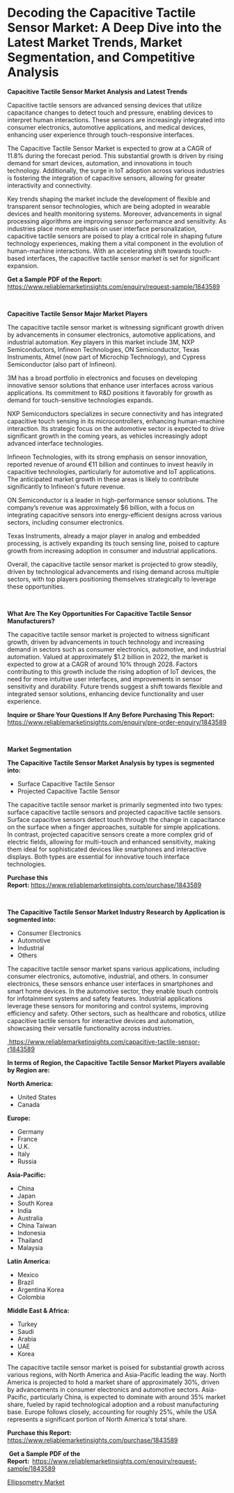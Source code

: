 <p><h1>Decoding the Capacitive Tactile Sensor Market: A Deep Dive into the Latest Market Trends, Market Segmentation, and Competitive Analysis</h1></p><p><strong>Capacitive Tactile Sensor Market Analysis and Latest Trends</strong></p>
<p><p>Capacitive tactile sensors are advanced sensing devices that utilize capacitance changes to detect touch and pressure, enabling devices to interpret human interactions. These sensors are increasingly integrated into consumer electronics, automotive applications, and medical devices, enhancing user experience through touch-responsive interfaces.</p><p>The Capacitive Tactile Sensor Market is expected to grow at a CAGR of 11.8% during the forecast period. This substantial growth is driven by rising demand for smart devices, automation, and innovations in touch technology. Additionally, the surge in IoT adoption across various industries is fostering the integration of capacitive sensors, allowing for greater interactivity and connectivity.</p><p>Key trends shaping the market include the development of flexible and transparent sensor technologies, which are being adopted in wearable devices and health monitoring systems. Moreover, advancements in signal processing algorithms are improving sensor performance and sensitivity. As industries place more emphasis on user interface personalization, capacitive tactile sensors are poised to play a critical role in shaping future technology experiences, making them a vital component in the evolution of human-machine interactions. With an accelerating shift towards touch-based interfaces, the capacitive tactile sensor market is set for significant expansion.</p></p>
<p><strong>Get a Sample PDF of the Report:&nbsp;</strong> <a href="https://www.reliablemarketinsights.com/enquiry/request-sample/1843589?utm_campaign=3005&utm_medium=2&utm_source=Github&utm_content=ia&utm_term=06042025&utm_id=capacitive-tactile-sensor">https://www.reliablemarketinsights.com/enquiry/request-sample/1843589</a></p>
<p>&nbsp;</p>
<p><strong>Capacitive Tactile Sensor Major Market Players</strong></p>
<p><p>The capacitive tactile sensor market is witnessing significant growth driven by advancements in consumer electronics, automotive applications, and industrial automation. Key players in this market include 3M, NXP Semiconductors, Infineon Technologies, ON Semiconductor, Texas Instruments, Atmel (now part of Microchip Technology), and Cypress Semiconductor (also part of Infineon).</p><p>3M has a broad portfolio in electronics and focuses on developing innovative sensor solutions that enhance user interfaces across various applications. Its commitment to R&D positions it favorably for growth as demand for touch-sensitive technologies expands. </p><p>NXP Semiconductors specializes in secure connectivity and has integrated capacitive touch sensing in its microcontrollers, enhancing human-machine interaction. Its strategic focus on the automotive sector is expected to drive significant growth in the coming years, as vehicles increasingly adopt advanced interface technologies.</p><p>Infineon Technologies, with its strong emphasis on sensor innovation, reported revenue of around €11 billion and continues to invest heavily in capacitive technologies, particularly for automotive and IoT applications. The anticipated market growth in these areas is likely to contribute significantly to Infineon's future revenue.</p><p>ON Semiconductor is a leader in high-performance sensor solutions. The company’s revenue was approximately $6 billion, with a focus on integrating capacitive sensors into energy-efficient designs across various sectors, including consumer electronics.</p><p>Texas Instruments, already a major player in analog and embedded processing, is actively expanding its touch sensing line, poised to capture growth from increasing adoption in consumer and industrial applications.</p><p>Overall, the capacitive tactile sensor market is projected to grow steadily, driven by technological advancements and rising demand across multiple sectors, with top players positioning themselves strategically to leverage these opportunities.</p></p>
<p>&nbsp;</p>
<p><strong>What Are The Key Opportunities For Capacitive Tactile Sensor Manufacturers?</strong></p>
<p><p>The capacitive tactile sensor market is projected to witness significant growth, driven by advancements in touch technology and increasing demand in sectors such as consumer electronics, automotive, and industrial automation. Valued at approximately $1.2 billion in 2022, the market is expected to grow at a CAGR of around 10% through 2028. Factors contributing to this growth include the rising adoption of IoT devices, the need for more intuitive user interfaces, and improvements in sensor sensitivity and durability. Future trends suggest a shift towards flexible and integrated sensor solutions, enhancing device functionality and user experience.</p></p>
<p><strong>Inquire or Share Your Questions If Any Before Purchasing This Report:</strong> <a href="https://www.reliablemarketinsights.com/enquiry/pre-order-enquiry/1843589?utm_campaign=3005&utm_medium=2&utm_source=Github&utm_content=ia&utm_term=06042025&utm_id=capacitive-tactile-sensor">https://www.reliablemarketinsights.com/enquiry/pre-order-enquiry/1843589</a></p>
<p>&nbsp;</p>
<p><strong>Market Segmentation</strong></p>
<p><strong>The Capacitive Tactile Sensor Market Analysis by types is segmented into:</strong></p>
<p><ul><li>Surface Capacitive Tactile Sensor</li><li>Projected Capacitive Tactile Sensor</li></ul></p>
<p><p>The capacitive tactile sensor market is primarily segmented into two types: surface capacitive tactile sensors and projected capacitive tactile sensors. Surface capacitive sensors detect touch through the change in capacitance on the surface when a finger approaches, suitable for simple applications. In contrast, projected capacitive sensors create a more complex grid of electric fields, allowing for multi-touch and enhanced sensitivity, making them ideal for sophisticated devices like smartphones and interactive displays. Both types are essential for innovative touch interface technologies.</p></p>
<p><strong>Purchase this Report:&nbsp;</strong><a href="https://www.reliablemarketinsights.com/purchase/1843589?utm_campaign=3005&utm_medium=2&utm_source=Github&utm_content=ia&utm_term=06042025&utm_id=capacitive-tactile-sensor">https://www.reliablemarketinsights.com/purchase/1843589</a></p>
<p>&nbsp;</p>
<p><strong>The Capacitive Tactile Sensor Market Industry Research by Application is segmented into:</strong></p>
<p><ul><li>Consumer Electronics</li><li>Automotive</li><li>Industrial</li><li>Others</li></ul></p>
<p><p>The capacitive tactile sensor market spans various applications, including consumer electronics, automotive, industrial, and others. In consumer electronics, these sensors enhance user interfaces in smartphones and smart home devices. In the automotive sector, they enable touch controls for infotainment systems and safety features. Industrial applications leverage these sensors for monitoring and control systems, improving efficiency and safety. Other sectors, such as healthcare and robotics, utilize capacitive tactile sensors for interactive devices and automation, showcasing their versatile functionality across industries.</p></p>
<p><a href="https://www.reliablemarketinsights.com/capacitive-tactile-sensor-r1843589?utm_campaign=3005&utm_medium=2&utm_source=Github&utm_content=ia&utm_term=06042025&utm_id=capacitive-tactile-sensor">&nbsp;https://www.reliablemarketinsights.com/capacitive-tactile-sensor-r1843589</a></p>
<p><strong>In terms of Region, the Capacitive Tactile Sensor Market Players available by Region are:</strong></p>
<p>
    <p> <strong> North America: </strong>
        <ul>
            <li>United States</li>
            <li>Canada</li>
        </ul>
        </p> 
    <p> <strong> Europe: </strong>
        <ul>
            <li>Germany</li>
            <li>France</li>
            <li>U.K.</li>
            <li>Italy</li>
            <li>Russia</li>
        </ul>
        </p> 
    <p> <strong> Asia-Pacific: </strong>
        <ul>
            <li>China</li>
            <li>Japan</li>
            <li>South Korea</li>
            <li>India</li>
            <li>Australia</li>
            <li>China Taiwan</li>
            <li>Indonesia</li>
            <li>Thailand</li>
            <li>Malaysia</li>
        </ul>
        </p> 
    <p> <strong> Latin America: </strong>
        <ul>
            <li>Mexico</li>
            <li>Brazil</li>
            <li>Argentina Korea</li>
            <li>Colombia</li>
        </ul>
        </p> 
    <p> <strong> Middle East & Africa: </strong>
        <ul>
            <li>Turkey</li>
            <li>Saudi</li>
            <li>Arabia</li>
            <li>UAE</li>
            <li>Korea</li>
        </ul>
    </p>
    </p>
<p><p>The capacitive tactile sensor market is poised for substantial growth across various regions, with North America and Asia-Pacific leading the way. North America is projected to hold a market share of approximately 30%, driven by advancements in consumer electronics and automotive sectors. Asia-Pacific, particularly China, is expected to dominate with around 35% market share, fueled by rapid technological adoption and a robust manufacturing base. Europe follows closely, accounting for roughly 25%, while the USA represents a significant portion of North America's total share.</p></p>
<p><strong>Purchase this Report: </strong><a href="https://www.reliablemarketinsights.com/purchase/1843589?utm_campaign=3005&utm_medium=2&utm_source=Github&utm_content=ia&utm_term=06042025&utm_id=capacitive-tactile-sensor">https://www.reliablemarketinsights.com/purchase/1843589</a></p>
<p>&nbsp;<strong>Get a Sample PDF of the Report:&nbsp;&nbsp;</strong><a href="https://www.reliablemarketinsights.com/enquiry/request-sample/1843589?utm_campaign=3005&utm_medium=2&utm_source=Github&utm_content=ia&utm_term=06042025&utm_id=capacitive-tactile-sensor">https://www.reliablemarketinsights.com/enquiry/request-sample/1843589</a></p>
<p><strong></strong></p>
<p><p><a href="https://github.com/deyniphytic/Market-Research-Report-List-1/blob/main/ellipsometry-market.md?utm_campaign=3005&utm_medium=2&utm_source=Github&utm_content=ia&utm_term=06042025&utm_id=capacitive-tactile-sensor">Ellipsometry Market</a></p></p>